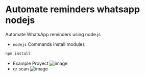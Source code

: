 # Automate reminders whatsapp nodejs

Automate WhatsApp reminders using node.js

* `nodejs` 
Commands install modules

```bash
npm install 
```
* Example Proyect
![image](https://github.com/JesusRafaelAreva/Automate-reminders-whatsapp-nodejs/assets/162826645/b34ccaa5-e93d-4995-ae90-3ae3797af0f2)
* qr scan
![image](https://github.com/JesusRafaelAreva/Automate-reminders-whatsapp-nodejs/assets/162826645/78346117-13e1-4e22-b767-5efcd6fb9fe7)

  

